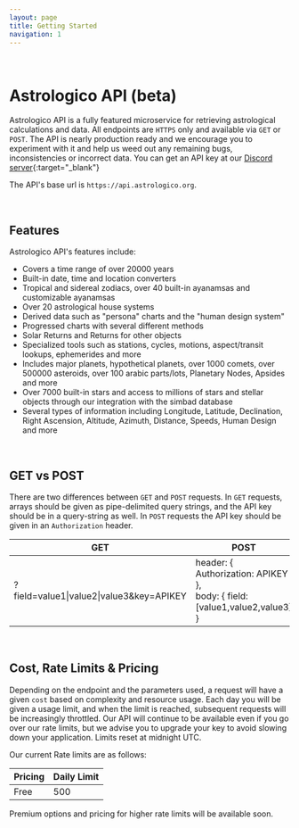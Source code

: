 ```yaml
---
layout: page
title: Getting Started
navigation: 1
---
```


<style>
	.inner a {
		color: royalblue;
		font-weight: bold;
	}
	.inner code {
		font-size: 100%;
	}
	.navigation li {
		padding: 0.3vh;
	}
	.sidebar {
		min-width: 300px;
	}
	.sidebar .sidebar-main {
	    height: calc(100% - 50px);
	    overflow-y: auto;
	}
	@media (max-width: 745px) {
		.sidebar .sidebar-main {
		    height: calc(100% - 320px);
		}
	}
</style>

<br>

# Astrologico API (beta)

Astrologico API is a fully featured microservice for retrieving astrological calculations and data. All endpoints are `HTTPS` only and available via `GET` or `POST`. The API is nearly production ready and we encourage you to experiment with it and help us weed out any remaining bugs, inconsistencies or incorrect data. You can get an API key at our [Discord server](https://discord.gg/jtaCURK){:target="_blank"}

The API's base url is `https://api.astrologico.org`.

<br>

## Features

Astrologico API's features include:

* Covers a time range of over 20000 years
* Built-in date, time and location converters
* Tropical and sidereal zodiacs, over 40 built-in ayanamsas and customizable ayanamsas
* Over 20 astrological house systems
* Derived data such as "persona" charts and the "human design system"
* Progressed charts with several different methods
* Solar Returns and Returns for other objects
* Specialized tools such as stations, cycles, motions, aspect/transit lookups, ephemerides and more
* Includes major planets, hypothetical planets, over 1000 comets, over 500000 asteroids, over 100 arabic parts/lots, Planetary Nodes, Apsides and more
* Over 7000 built-in stars and access to millions of stars and stellar objects through our integration with the simbad database
* Several types of information including Longitude, Latitude, Declination, Right Ascension, Altitude, Azimuth, Distance, Speeds, Human Design and more

<br>
  
## GET vs POST

There are two differences between `GET` and `POST` requests. In `GET` requests, arrays should be given as pipe-delimited query strings, and the API key should be in a query-string as well. In `POST` requests the API key should be given in an `Authorization` header.

| GET  | POST |
| --- | --- |
| ?field=value1\|value2\|value3&key=APIKEY  | header: { Authorization: APIKEY },<br>body: { field: [value1,value2,value3] } |

<br>

## Cost, Rate Limits & Pricing

Depending on the endpoint and the parameters used, a request will have a given `cost` based on complexity and resource usage. Each day you will be given a usage limit, and when the limit is reached, subsequent requests will be increasingly throttled. Our API will continue to be available even if you go over our rate limits, but we advise you to upgrade your key to avoid slowing down your application. Limits reset at midnight UTC.

Our current Rate limits are as follows:

| Pricing | Daily Limit |
| --- | --- |
| Free | 500 |

Premium options and pricing for higher rate limits will be available soon.

<br><br><br>
